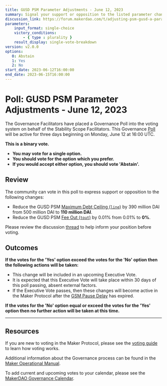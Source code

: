 ```yaml
---
title: GUSD PSM Parameter Adjustments - June 12, 2023
summary: Signal your support or opposition to the listed parameter changes to the GUSD PSM.
discussion_link: https://forum.makerdao.com/t/adjusting-psm-gusd-a-parameters-debt-ceiling-and-tout/21105
parameters:
    input_format: single-choice
    victory_conditions:
        - { type : plurality }
    result_display: single-vote-breakdown
version: v2.0.0
options:
   0: Abstain
   1: Yes
   2: No
start_date: 2023-06-12T16:00:00
end_date: 2023-06-15T16:00:00
---
```

# Poll: GUSD PSM Parameter Adjustments - June 12, 2023

The Governance Facilitators have placed a Governance Poll into the voting system on behalf of the Stability Scope Facilitators. This Governance [Poll](https://manual.makerdao.com/governance/governance-cycle/weekly-governance-cycle#weekly-governance-cycle-definitions-mip16c1) will be active for three days beginning on Monday, June 12 at 16:00 UTC.

**This is a binary vote.**
- **You may vote for a single option.**
- **You should vote for the option which you prefer.**
- **If you would accept either option, you should vote 'Abstain'.**

## Review

The community can vote in this poll to express support or opposition to the following changes:
* Reduce the GUSD PSM [Maximum Debt Ceiling (`line`)](https://manual.makerdao.com/module-index/module-dciam#maximum-debt-ceiling-line) by 390 million DAI from 500 million DAI to **110 million DAI**.
* Reduce the GUSD PSM [Fee Out (`tout`)](https://manual.makerdao.com/module-index/module-psm#fee-out-tout) by 0.01% from 0.01% to **0%**.

Please review the discussion [thread](https://forum.makerdao.com/t/adjusting-psm-gusd-a-parameters-debt-ceiling-and-tout/21105) to help inform your position before voting.

## Outcomes

**If the votes for the 'Yes' option exceed the votes for the 'No' option then the following actions will be taken:**
* This change will be included in an upcoming Executive Vote.
* It is expected that this Executive Vote will take place within 30 days of this poll passing, absent external factors.
* If the Executive Vote passes, then these changes will become active in the Maker Protocol after the [GSM Pause Delay](https://manual.makerdao.com/parameter-index/core/param-gsm-pause-delay) has expired.

**If the votes for the 'No' option equal or exceed the votes for the 'Yes' option then no further action will be taken at this time.**

---

## Resources

If you are new to voting in the Maker Protocol, please see the [voting guide](https://manual.makerdao.com/governance/voting-in-makerdao/on-chain-governance) to learn how voting works.

Additional information about the Governance process can be found in the [Maker Operational Manual](https://manual.makerdao.com).

To add current and upcoming votes to your calendar, please see the [MakerDAO Governance Calendar](https://manual.makerdao.com/makerdao/calendars/governance-calendar).
